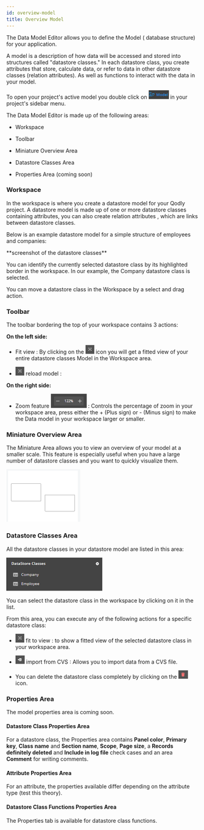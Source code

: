 ```yaml
---
id: overview-model
title: Overview Model
---
```

The Data Model Editor allows you to define the Model
( database structure) for your application.

A model is a description of how data will be accessed and stored into
structures called "datastore classes." In each datastore class, you
create attributes that store, calculate data, or refer to data in other
datastore classes (relation attributes). As well as functions to
interact with the data in your model.

To open your project\'s active model you double click on  ![alt-text](img/model-icon.png) in your project's sidebar menu.

The Data Model Editor is made up of the following areas:

-   Workspace

-   Toolbar

-   Miniature Overview Area

-   Datastore Classes Area

-   Properties Area (coming soon)

### Workspace

In the workspace is where you create a datastore model for your Qodly
project. A datastore model is made up of one or more datastore classes
containing attributes, you can also create relation attributes , which
are links between datastore classes.

Below is an example datastore model for a simple structure of employees
and companies:

\*\*screenshot of the datastore classes\*\*

You can identify the currently selected datastore class by its
highlighted border in the workspace. In our example, the Company
datastore class is selected.

You can move a datastore class in the Workspace by a select and drag
action.

### Toolbar

The toolbar bordering the top of your workspace contains 3 actions:

**On the left side:**

-   Fit view : By clicking on the ![alt-text](img/fitview-icon.png) icon you will get a fitted view of your entire datastore classes Model in the Workspace area.

-   ![alt-text](img/fitview-icon.png) reload model :

**On the right side:**

-   Zoom feature ![alt-text](img/zoom-feature.png) : Controls the percentage of zoom in your workspace area, press either the + (Plus sign) or - (Minus sign) to make the Data model in your workspace larger or smaller.

### Miniature Overview Area 

The Miniature Area allows you to view an overview of your model at a
smaller scale. This feature is especially useful when you have a large
number of datastore classes and you want to quickly visualize them.

![alt-text](img/miniature-overview-area.png)

### 

### Datastore Classes Area

All the datastore classes in your datastore model are listed in this
area:

![alt-text](img/datastore-classes-area.png)

You can select the datastore class in the workspace by clicking on it in
the list.

From this area, you can execute any of the following actions for a
specific datastore class:

-   ![alt-text](img/fitview-icon.png) fit to view : to show a fitted view of the selected datastore class in your workspace area.

-   ![alt-text](img/importfromcvs-icon.png) import from CVS : Allows you to import data from a CVS file.

-   You can delete the datastore class completely by clicking on the ![alt-text](img/deletedatastoreclass-icon.png) icon.

### Properties Area

The model properties area is coming soon.

#### Datastore Class Properties Area 

For a datastore class, the Properties area contains **Panel color**,
**Primary key**, **Class** **name** and **Section name**, **Scope**,
**Page size**, a **Records definitely deleted** and **Include in log
file** check cases and an area **Comment** for writing comments.

#### Attribute Properties Area 

For an attribute, the properties available differ depending on the
attribute type (test this theory).

#### Datastore Class Functions Properties Area 

The Properties tab is available for datastore class functions.
